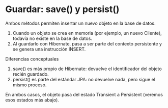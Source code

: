 # Guardar: save() y persist()

Ambos métodos permiten insertar un nuevo objeto en la base de datos.

1. Cuando un objeto se crea en memoria (por ejemplo, un nuevo Cliente), todavía no existe en la base de datos.
2. Al guardarlo con Hibernate, pasa a ser parte del contexto persistente y se genera una instrucción INSERT.

Diferencias conceptuales

1. save() es más propio de Hibernate: devuelve el identificador del objeto recién guardado.
2. persist() es parte del estándar JPA: no devuelve nada, pero sigue el mismo proceso.

En ambos casos, el objeto pasa del estado Transient a Persistent (veremos esos estados más abajo).
